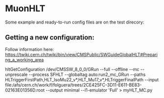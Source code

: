 # MuonHLT

Some example and ready-to-run config files are on the test direcory: 

## Getting a new configuration: 
Follow information here: https://twiki.cern.ch/twiki/bin/view/CMSPublic/SWGuideGlobalHLT#Preparing_a_working_area

hltGetConfiguration /dev/CMSSW_8_0_0/GRun --full --offline --mc --unprescale --process SFHLT --globaltag auto:run2_mc_GRun --paths HLTriggerFirstPath,HLT_IsoMu22_v*,HLT_Mu17_v*,HLTriggerFinalPath --input file:/afs/cern.ch/work/f/folguera/trees/2CE425FC-3D11-E611-BE83-02163E01356D.root --output minimal --l1-emulator 'Full' > myHLT_MC.py


